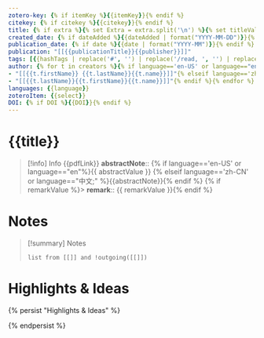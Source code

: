 ```yaml
---
zotero-key: {% if itemKey %}{{itemKey}}{% endif %}
citekey: {% if citekey %}{{citekey}}{% endif %}
title: {% if extra %}{% set Extra = extra.split('\n') %}{% set titleValue = '' %}{% set abstractValue = '' %}{% set remarkValue = '' %}{% for item in Extra %}{% if item.startsWith('titleTranslation:') %}{% set titleValue = item.split('titleTranslation:')[1].trim() %}{% elif item.startsWith('abstractTranslation:') %}{% set abstractValue = item.split('abstractTranslation:')[1].trim() %}{% elif item.startsWith('remark:') %}{% set remarkValue = item.split('remark:')[1].trim() %}{% endif %}{% endfor %}{% else %}{% set titleValue = title %}{% set abstractValue = abstractNote %}{% endif %}{% if language == 'en-US' or language == 'en' %}"{{ titleValue }}"{% elseif language == 'zh-CN' or language == '中文' %}"{{ title }}"{% endif %}
created_date: {% if dateAdded %}{{dateAdded | format("YYYY-MM-DD")}}{% endif %}
publication_date: {% if date %}{{date | format("YYYY-MM")}}{% endif %}
publication: "[[{{publicationTitle}}{{publisher}}]]"
tags: [{{hashTags | replace('#', '') | replace('/read, ', '') | replace('/unread, ', '') | replace('/read', '') | replace('/unread', '')}} ]
author: {% for t in creators %}{% if language=='en-US' or language=="en" %}
- "[[{{t.firstName}} {{t.lastName}}{{t.name}}]]"{% elseif language=='zh-CN' or language=="中文;" %}
- "[[{{t.lastName}}{{t.firstName}}{{t.name}}]]"{% endif %}{% endfor %}
languages: {{language}}
zoteroItem: {{select}}
DOI: {% if DOI %}{{DOI}}{% endif %}
---
```

# {{title}}
> [!info] Info
> {{pdfLink}}
> **abstractNote**:: {% if language=='en-US' or language=="en"%}{{ abstractValue }} {% elseif language=='zh-CN' or language=="中文;" %}{{abstractNote}}{% endif %}
{% if remarkValue %}> **remark**:: {{ remarkValue }}{% endif %}

# Notes
> [!summary] Notes
> ```dataview
> list from [[]] and !outgoing([[]]) 
> ```

# Highlights & Ideas
{% persist "Highlights & Ideas" %}

{% endpersist %}